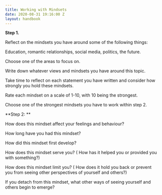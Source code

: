 ```yaml
---
title: Working with Mindsets
date: 2020-08-31 19:16:00 Z
layout: handbook
---
```


**Step 1.**

Reflect on the mindsets you have around some of the following things: 

Education, romantic relationships, social media, politics, the future. 

Choose one of the areas to focus on. 

Write down whatever views and mindsets you have around this topic. 

Take time to reflect on each statement you have written and consider how strongly you hold these mindsets. 

Rate each mindset on a scale of 1-10, with 10 being the strongest. 

Choose one of the strongest mindsets you have to work within step 2. 

**Step 2: **

How does this mindset affect your feelings and behaviour? 

How long have you had this mindset? 

How did this mindset first develop? 

How does this mindset serve you? ( How has it helped you or provided you with something?) 

How does this mindset limit you? ( How does it hold you back or prevent you from seeing other perspectives of yourself and others?) 

If you detach from this mindset, what other ways of seeing yourself and others begin to emerge? 

